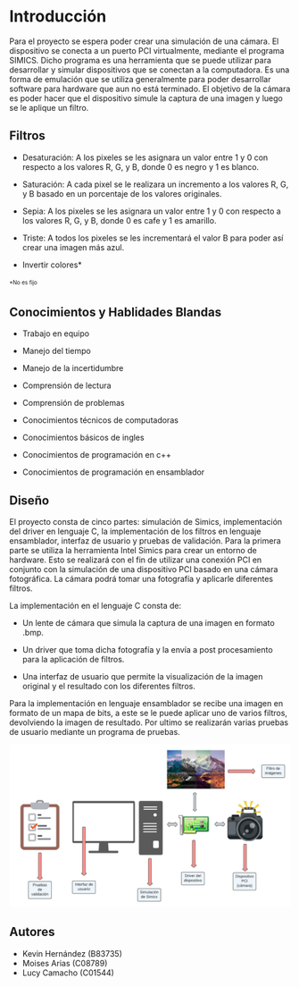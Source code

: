 
# Introducción

Para el proyecto se espera poder crear una simulación de una cámara. El dispositivo se conecta a un puerto PCI virtualmente, mediante el programa SIMICS. Dicho programa es una herramienta que se puede utilizar para desarrollar y simular dispositivos que se conectan a la computadora. Es una forma de emulación que se utiliza generalmente para poder desarrollar software para hardware que aun no está terminado.
El objetivo de la cámara es poder hacer que el dispositivo simule la captura de una imagen y luego se le aplique un filtro.



## Filtros

- Desaturación: A los pixeles se les asignara un valor entre 1 y 0 con respecto a los valores R, G, y B, donde 0 es negro y 1 es blanco.

- Saturación: A cada pixel se le realizara un incremento a los valores R, G, y B basado en un porcentaje de los valores originales.

- Sepia: A los pixeles se les asignara un valor entre 1 y 0 con respecto a los valores R, G, y B, donde 0 es cafe y 1 es amarillo.

- Triste: A todos los pixeles se les incrementará el valor B para poder así crear una imagen más azul.
	
- Invertir colores*

<sub><sup>*No es fijo</sup></sub>
## Conocimientos y Hablidades Blandas
- Trabajo en equipo

- Manejo del tiempo

- Manejo de la incertidumbre

- Comprensión de lectura

- Comprensión de problemas

- Conocimientos técnicos de computadoras

- Conocimientos básicos de ingles

- Conocimientos de programación en c++

- Conocimientos de programación en ensamblador

## Diseño
El proyecto consta de cinco partes: simulación de Simics, implementación del driver en lenguaje C, la implementación de los filtros en lenguaje ensamblador, interfaz de usuario y pruebas de validación.
Para la primera parte se utiliza la herramienta Intel Simics para crear un entorno de hardware. Esto se realizará con el fin de utilizar una conexión PCI en conjunto con la simulación de una dispositivo PCI basado en una cámara fotográfica. La cámara podrá tomar una fotografía y aplicarle diferentes filtros.

La implementación en el lenguaje C consta de:
- Un lente de cámara que simula la captura de una imagen en formato .bmp.

- Un driver que toma dicha fotografía y la envía a post procesamiento para la aplicación de filtros.

- Una interfaz de usuario que permite la visualización de la imagen original y el resultado con los diferentes filtros.

Para la implementación en lenguaje ensamblador se recibe una imagen en formato de un mapa de bits, a este se le puede aplicar uno de varios filtros, devolviendo la imagen de resultado.
Por ultimo se realizarán varias pruebas de usuario mediante un programa de pruebas.

![Diagrama](https://raw.githubusercontent.com/ECCIUCRLQ/proyecto-mkl/main/PI%20-%20Diagrama.jpeg)


## Autores

- Kevin Hernández (B83735)
- Moises Arias (C08789)
- Lucy Camacho (C01544)

